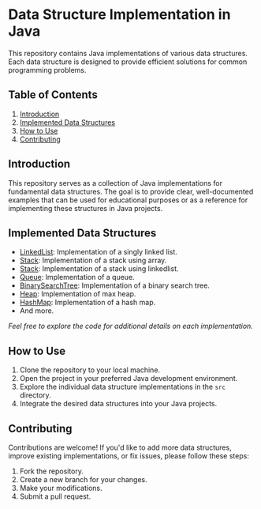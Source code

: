 # Data Structure Implementation in Java

This repository contains Java implementations of various data structures. Each data structure is designed to provide efficient solutions for common programming problems.

## Table of Contents

1. [Introduction](#introduction)
2. [Implemented Data Structures](#implemented-data-structures)
3. [How to Use](#how-to-use)
4. [Contributing](#contributing)

## Introduction

This repository serves as a collection of Java implementations for fundamental data structures. The goal is to provide clear, well-documented examples that can be used for educational purposes or as a reference for implementing these structures in Java projects.

## Implemented Data Structures

- [LinkedList](MyLinkedList/src/com/my/ownLinkedlist/LinkedList.java): Implementation of a singly linked list.
- [Stack](StackImplementataion/src/com/HomeWork/MyStack.java): Implementation of a stack using array.
- [Stack](StackOperation/src/MyLinkedStack/LinkedListStack.java): Implementation of a stack using linkedlist.
- [Queue](MyQueue/src/DoubleEndedQueue/Queue.java): Implementation of a queue.
- [BinarySearchTree](BST/src/bst.java): Implementation of a binary search tree.
- [Heap](Heap/maxHeap.java): Implementation of max heap.
- [HashMap](HashMap/hashMap.java): Implementation of a hash map.
- And more.

*Feel free to explore the code for additional details on each implementation.*

## How to Use

1. Clone the repository to your local machine.
2. Open the project in your preferred Java development environment.
3. Explore the individual data structure implementations in the `src` directory.
4. Integrate the desired data structures into your Java projects.

## Contributing

Contributions are welcome! If you'd like to add more data structures, improve existing implementations, or fix issues, please follow these steps:

1. Fork the repository.
2. Create a new branch for your changes.
3. Make your modifications.
4. Submit a pull request.
